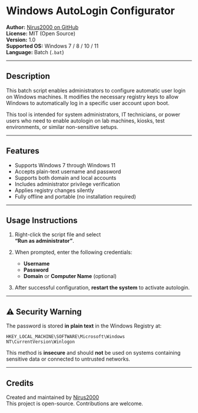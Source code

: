 # Windows AutoLogin Configurator

**Author:** [Nirus2000 on GitHub](https://github.com/Nirus2000)  
**License:** MIT (Open Source)  
**Version:** 1.0  
**Supported OS:** Windows 7 / 8 / 10 / 11  
**Language:** Batch (`.bat`)

---

## Description

This batch script enables administrators to configure automatic user login on Windows machines. It modifies the necessary registry keys to allow Windows to automatically log in a specific user account upon boot.

This tool is intended for system administrators, IT technicians, or power users who need to enable autologin on lab machines, kiosks, test environments, or similar non-sensitive setups.

---

## Features

- Supports Windows 7 through Windows 11  
- Accepts plain-text username and password  
- Supports both domain and local accounts  
- Includes administrator privilege verification  
- Applies registry changes silently  
- Fully offline and portable (no installation required)

---

## Usage Instructions

1. Right-click the script file and select  
   **“Run as administrator”**.

2. When prompted, enter the following credentials:
   - **Username**
   - **Password**
   - **Domain** or **Computer Name** (optional)

3. After successful configuration, **restart the system** to activate autologin.

---

## ⚠️ Security Warning

The password is stored **in plain text** in the Windows Registry at:

    HKEY_LOCAL_MACHINE\SOFTWARE\Microsoft\Windows NT\CurrentVersion\Winlogon

This method is **insecure** and should **not** be used on systems containing sensitive data or connected to untrusted networks.

---

## Credits

Created and maintained by [Nirus2000](https://github.com/Nirus2000)  
This project is open-source. Contributions are welcome.
